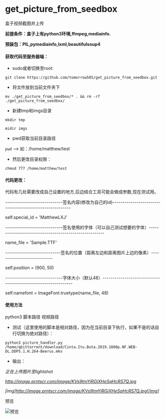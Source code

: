 # get_picture_from_seedbox
盒子视频截图并上传

**前提条件：盒子上有python3环境,ffmpeg,mediainfo.**

**预装包：PIL,pymediainfo,lxml,beautifulsoup4**

#### 获取代码至服务器端：

+ sudo或者切换至root: 

`git clone https://github.com/tomorrow505/get_picture_from_seedbox.git`

+ 将文件放到当前文件夹下

`mv ./get_picture_from_seedbox/* . && rm -rf ./get_picture_from_seedbox/`

+ 新建tmp和imgs目录

`mkdir tmp`

`midir imgs`

+ pwd获取当前目录路径

`pwd` --> 如：/home/matthew/test

+ 然后更改目录权限：

`chmod 777 /home/matthew/test`

#### 代码更改：

代码有几处需要改成自己设置的地方,后边结合工具可能会做成参数,现在测试用。

-----------------------------签名内容(修改为自己的id)---------------------------------------------------------

self.special_id = 'MatthewLXJ'

-----------------------------签名使用的字体（可以自己测试想要的字体）-------------------------------------------------------

name_file = 'Sample.TTF' 

----------------------------签名的位置（距离左边和距离图片上边的像素）----------------------------

self.position = (900, 50)

-----------------------------字体大小（默认48）---------------------------------------------------------------

self.namefont = ImageFont.truetype(name_file, 48)


#### 使用方法

python3 脚本路径 视频路径

+ 测试（这里使用的脚本是相对路径，因为在当前目录下执行，如果不是的话自行切换为绝对路径）：

`python3 picture_handler.py /home/qbittorrent/download/Cinta.Itu.Buta.2019.1080p.NF.WEB-DL.DDP5.1.H.264-Beerus.mkv`

+ 输出：

*正在上传图片至lightshot*

*http://image.prntscr.com/image/KVs9tmYiRGiXHeSqHcRS7Q.jpg*

*[img]http://image.prntscr.com/image/KVs9tmYiRGiXHeSqHcRS7Q.jpg[/img]*

预览

![预览](http://image.prntscr.com/image/KVs9tmYiRGiXHeSqHcRS7Q.jpg)

